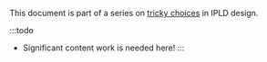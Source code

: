 
This document is part of a series on [tricky choices](..) in IPLD design.

:::todo
- Significant content work is needed here!
:::
